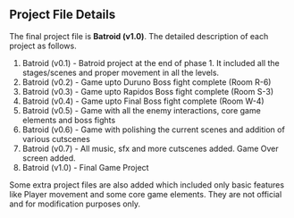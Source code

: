 ## Project File Details

The final project file is **Batroid (v1.0)**. The detailed description of each project as follows.

 1. Batroid (v0.1) - Batroid project at the end of phase 1. It included all the stages/scenes and proper movement in all the levels.
 2. Batroid (v0.2) - Game upto Duruno Boss fight complete (Room R-6)
 3. Batroid (v0.3) - Game upto Rapidos Boss fight complete (Room S-3)
 4. Batroid (v0.4) - Game upto Final Boss fight complete (Room W-4)
 5. Batroid (v0.5) - Game with all the enemy interactions, core game elements and boss fights
 6. Batroid (v0.6) - Game with polishing the current scenes and addition of various cutscenes
 7. Batroid (v0.7) - All music, sfx and more cutscenes added. Game Over screen added.
 8. Batroid (v1.0) - Final Game Project
 
 Some extra project files are also added which included only basic features like Player movement and some core game elements. They are not official and for modification purposes only. 
